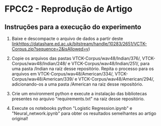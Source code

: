 # FPCC2 - Reprodução de Artigo

## Instruções para a execução do experimento

1. Baixe e descompacte o arquivo de dados a partir deste [link](https://datashare.ed.ac.uk/bitstream/handle/10283/2651/VCTK-Corpus.zip?sequence=2&isAllowed=y)https://datashare.ed.ac.uk/bitstream/handle/10283/2651/VCTK-Corpus.zip?sequence=2&isAllowed=y)

2. Copie os arquivos das pastas VTCK-Corpus/wav48/Indian/376/, VTCK-Corpus/wav48/Indian/248/ e VTCK-Corpus/wav48/Indian/251/, para uma pasta /Indian na raíz desse repositório. Repita o processo para os arquivos em VTCK-Corpus/wav48/American/334/, VTCK-Corpus/wav48/American/339/ e VTCK-Corpus/wav48/American/294/, adicionando-os a uma pasta /American na raiz desse repositório.

3. Crie um environment python e execute a instalação das bibliotecas presentes no arquivo "requirements.txt" na raiz desse repositório.

4. Execute os notebooks python "Logistic Regression.ipynb" e "Neural_network.ipynb" para obter os resultados semelhantes ao artigo original!

